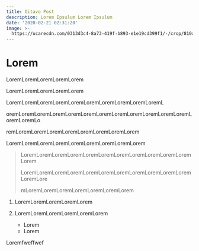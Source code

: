 ```yaml
---
title: Oitavo Post
description: Lorem Ipsulum Lorem Ipsulum
date: '2020-02-21 02:31:20'
image: >-
  https://ucarecdn.com/0313d3c4-8a73-419f-b893-e1e19cd399f1/-/crop/810x661/17,542/-/preview/-/grayscale/
---
```

# Lorem

LoremLoremLoremLoremLorem

LoremLoremLoremLoremLorem

LoremLoremLoremLoremLoremLoremLoremLoremLoremLoremL

oremLoremLoremLoremLoremLoremLoremLoremLoremLoremLoremLoremLoremLoremLo

remLoremLoremLoremLoremLoremLoremLoremLorem

LoremLoremLoremLoremLoremLoremLoremLoremLorem

> LoremLoremLoremLoremLoremLoremLoremLoremLoremLoremLoremLorem
>
> LoremLoremLoremLoremLoremLoremLoremLoremLoremLoremLoremLoremLore
>
> mLoremLoremLoremLoremLoremLoremLorem
>
>

1. LoremLoremLoremLoremLorem
2. LoremLoremLoremLoremLoremLorem

   * Lorem
   * Lorem

Loremfweffwef
